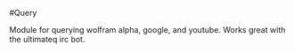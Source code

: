 #Query

Module for querying wolfram alpha, google, and youtube. Works great with
the ultimateq irc bot.
